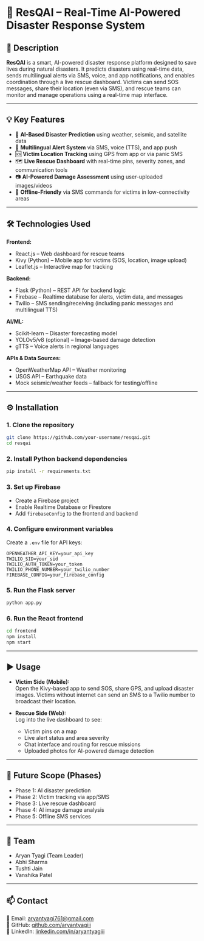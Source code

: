 
# 🚨 ResQAI – Real-Time AI-Powered Disaster Response System

## 📝 Description

**ResQAI** is a smart, AI-powered disaster response platform designed to save lives during natural disasters. It predicts disasters using real-time data, sends multilingual alerts via SMS, voice, and app notifications, and enables coordination through a live rescue dashboard. Victims can send SOS messages, share their location (even via SMS), and rescue teams can monitor and manage operations using a real-time map interface.

---

## 💡 Key Features

- 🧠 **AI-Based Disaster Prediction** using weather, seismic, and satellite data  
- 📢 **Multilingual Alert System** via SMS, voice (TTS), and app push  
- 🆘 **Victim Location Tracking** using GPS from app or via panic SMS  
- 🗺️ **Live Rescue Dashboard** with real-time pins, severity zones, and communication tools  
- 📷 **AI-Powered Damage Assessment** using user-uploaded images/videos  
- 📴 **Offline-Friendly** via SMS commands for victims in low-connectivity areas  

---

## 🛠️ Technologies Used

**Frontend:**
- React.js – Web dashboard for rescue teams
- Kivy (Python) – Mobile app for victims (SOS, location, image upload)
- Leaflet.js – Interactive map for tracking

**Backend:**
- Flask (Python) – REST API for backend logic
- Firebase – Realtime database for alerts, victim data, and messages
- Twilio – SMS sending/receiving (including panic messages and multilingual TTS)

**AI/ML:**
- Scikit-learn – Disaster forecasting model
- YOLOv5/v8 (optional) – Image-based damage detection
- gTTS – Voice alerts in regional languages

**APIs & Data Sources:**
- OpenWeatherMap API – Weather monitoring
- USGS API – Earthquake data
- Mock seismic/weather feeds – fallback for testing/offline

---

## ⚙️ Installation

### 1. Clone the repository
```bash
git clone https://github.com/your-username/resqai.git
cd resqai
```

### 2. Install Python backend dependencies
```bash
pip install -r requirements.txt
```

### 3. Set up Firebase
- Create a Firebase project
- Enable Realtime Database or Firestore
- Add `firebaseConfig` to the frontend and backend

### 4. Configure environment variables
Create a `.env` file for API keys:
```
OPENWEATHER_API_KEY=your_api_key
TWILIO_SID=your_sid
TWILIO_AUTH_TOKEN=your_token
TWILIO_PHONE_NUMBER=your_twilio_number
FIREBASE_CONFIG=your_firebase_config
```

### 5. Run the Flask server
```bash
python app.py
```

### 6. Run the React frontend
```bash
cd frontend
npm install
npm start
```

---

## ▶️ Usage

- **Victim Side (Mobile):**  
  Open the Kivy-based app to send SOS, share GPS, and upload disaster images. Victims without internet can send an SMS to a Twilio number to broadcast their location.

- **Rescue Side (Web):**  
  Log into the live dashboard to see:
  - Victim pins on a map  
  - Live alert status and area severity  
  - Chat interface and routing for rescue missions  
  - Uploaded photos for AI-powered damage detection

---

## 🧩 Future Scope (Phases)
- Phase 1: AI disaster prediction  
- Phase 2: Victim tracking via app/SMS  
- Phase 3: Live rescue dashboard  
- Phase 4: AI image damage analysis  
- Phase 5: Offline SMS services  

---

## 👥 Team

- Aryan Tyagi (Team Leader)  
- Abhi Sharma  
- Tushti Jain  
- Vanshika Patel  

---

## 📫 Contact

📧 Email: aryantyagi761@gmail.com  
🔗 GitHub: [github.com/aryantyagiii](https://github.com/aryantyagiii)  
🔗 LinkedIn: [linkedin.com/in/aryantyagiii](https://linkedin.com/in/aryantyagiii)
